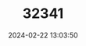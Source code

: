 ---
title: "32341"
category: "Elaeagnus mollis"
draft: false
date: 2024-02-22 13:03:50
languages:
  Chinese: ["Chiguoyoushu"]
---